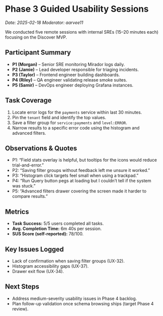 # Phase 3 Guided Usability Sessions

_Date: 2025-02-18_
_Moderator: aarvee11_

We conducted five remote sessions with internal SREs (15–20 minutes each) focusing on the Discover MVP.

## Participant Summary
- **P1 (Morgan)** – Senior SRE monitoring Mirador logs daily.
- **P2 (Jamie)** – Lead developer responsible for triaging incidents.
- **P3 (Taylor)** – Frontend engineer building dashboards.
- **P4 (Riley)** – QA engineer validating release smoke suites.
- **P5 (Samir)** – DevOps engineer deploying Grafana instances.

## Task Coverage
1. Locate error logs for the `payments` service within last 30 minutes.
2. Pin the `tenant` field and identify the top values.
3. Save a filter group for `service:payments` and `level:ERROR`.
4. Narrow results to a specific error code using the histogram and advanced filters.

## Observations & Quotes
- P1: “Field stats overlay is helpful, but tooltips for the icons would reduce trial-and-error.”
- P2: “Saving filter groups without feedback left me unsure it worked.”
- P3: “Histogram click targets feel small when using a trackpad.”
- P4: “Run Query button pegs at loading but I couldn’t tell if the system was stuck.”
- P5: “Advanced filters drawer covering the screen made it harder to compare results.”

## Metrics
- **Task Success:** 5/5 users completed all tasks.
- **Avg. Completion Time:** 6m 40s per session.
- **SUS Score (self-reported):** 78/100.

## Key Issues Logged
- Lack of confirmation when saving filter groups (UX-32).
- Histogram accessibility gaps (UX-37).
- Drawer exit flow (UX-34).

## Next Steps
- Address medium-severity usability issues in Phase 4 backlog.
- Plan follow-up validation once schema browsing ships (target Phase 4 review).
